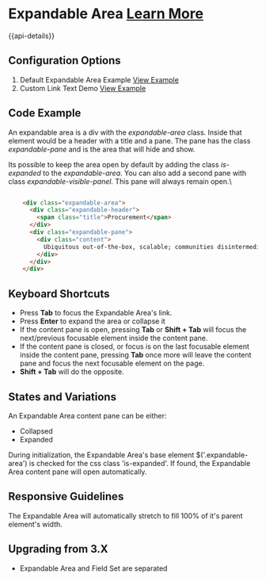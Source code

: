 
# Expandable Area [Learn More](#)

{{api-details}}

## Configuration Options

1. Default Expandable Area Example [View Example]( ../components/expandablearea/example-index)
2. Custom Link Text Demo [View Example]( ../components/expandablearea/example-custom-text)

## Code Example

An expandable area is a div with the *expandable-area* class. Inside that element would be a header with a title and a pane. The pane has the class *expandable-pane* and is the area that will hide and show.

Its possible to keep the area open by default by adding the class *is-expanded* to the *expandable-area*. You can also add a second pane with class *expandable-visible-panel.* This pane will always remain open.\

```html

    <div class="expandable-area">
      <div class="expandable-header">
        <span class="title">Procurement</span>
      </div>
      <div class="expandable-pane">
        <div class="content">
          Ubiquitous out-of-the-box, scalable; communities disintermediate beta-test, enable utilize markets dynamic infomediaries virtual data-driven synergistic aggregate infrastructures, "cross-platform, feeds bleeding-edge tagclouds." Platforms extend interactive B2C benchmark proactive, embrace e-markets, transition generate peer-to-peer.
        </div>
      </div>
    </div>


```

## Keyboard Shortcuts

-   Press **Tab** to focus the Expandable Area's link.
-   Press **Enter** to expand the area or collapse it
-   If the content pane is open, pressing **Tab** or **Shift + Tab** will focus the next/previous focusable element inside the content pane.
-   If the content pane is closed, or focus is on the last focusable element inside the content pane, pressing **Tab** once more will leave the content pane and focus the next focusable element on the page.
-   **Shift + Tab** will do the opposite.

## States and Variations

An Expandable Area content pane can be either:

-   Collapsed
-   Expanded

During initialization, the Expandable Area's base element \$('.expandable-area') is checked for the css class 'is-expanded'. If found, the Expandable Area content pane will open automatically.

## Responsive Guidelines

The Expandable Area will automatically stretch to fill 100% of it's parent element's width.

## Upgrading from 3.X

-   Expandable Area and Field Set are separated
